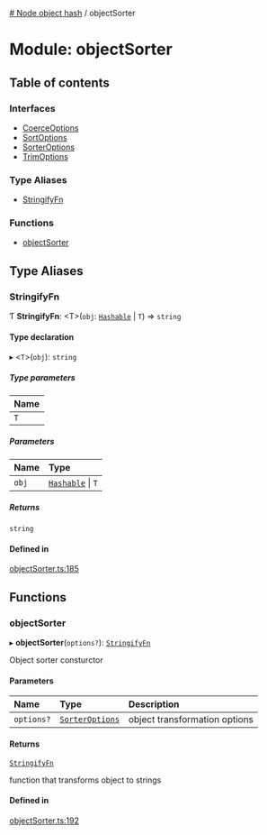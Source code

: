 [# Node object hash](../README.md) / objectSorter

# Module: objectSorter

## Table of contents

### Interfaces

- [CoerceOptions](../interfaces/objectSorter.CoerceOptions.md)
- [SortOptions](../interfaces/objectSorter.SortOptions.md)
- [SorterOptions](../interfaces/objectSorter.SorterOptions.md)
- [TrimOptions](../interfaces/objectSorter.TrimOptions.md)

### Type Aliases

- [StringifyFn](objectSorter.md#stringifyfn)

### Functions

- [objectSorter](objectSorter.md#objectsorter)

## Type Aliases

### StringifyFn

Ƭ **StringifyFn**: <T\>(`obj`: [`Hashable`](../interfaces/hasher.Hashable.md) \| `T`) => `string`

#### Type declaration

▸ <`T`\>(`obj`): `string`

##### Type parameters

| Name |
| :--- |
| `T`  |

##### Parameters

| Name  | Type                                                  |
| :---- | :---------------------------------------------------- |
| `obj` | [`Hashable`](../interfaces/hasher.Hashable.md) \| `T` |

##### Returns

`string`

#### Defined in

[objectSorter.ts:185](https://github.com/SkeLLLa/node-object-hash/blob/89ac590/src/objectSorter.ts#L185)

## Functions

### objectSorter

▸ **objectSorter**(`options?`): [`StringifyFn`](objectSorter.md#stringifyfn)

Object sorter consturctor

#### Parameters

| Name       | Type                                                           | Description                   |
| :--------- | :------------------------------------------------------------- | :---------------------------- |
| `options?` | [`SorterOptions`](../interfaces/objectSorter.SorterOptions.md) | object transformation options |

#### Returns

[`StringifyFn`](objectSorter.md#stringifyfn)

function that transforms object to strings

#### Defined in

[objectSorter.ts:192](https://github.com/SkeLLLa/node-object-hash/blob/89ac590/src/objectSorter.ts#L192)
